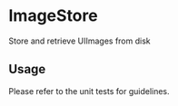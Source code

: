 # ImageStore
Store and retrieve UIImages from disk

## Usage
Please refer to the unit tests for guidelines.

